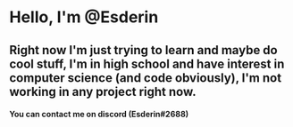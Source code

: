 # Hello, I'm @Esderin

## Right now I'm just trying to learn and maybe do cool stuff, I'm in high school and have interest in  computer science (and code obviously), I'm not working in any project right now.

#### You can contact me on discord (Esderin#2688)
